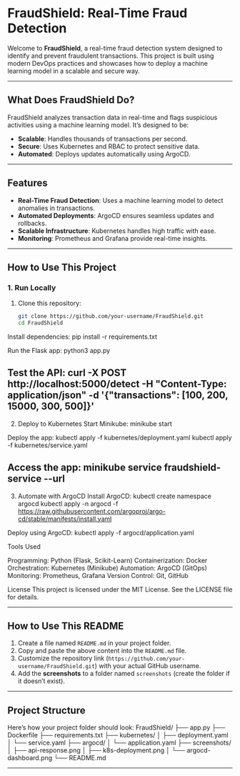 # FraudShield: Real-Time Fraud Detection

Welcome to **FraudShield**, a real-time fraud detection system designed to identify and prevent fraudulent transactions. This project is built using modern DevOps practices and showcases how to deploy a machine learning model in a scalable and secure way.

---

## **What Does FraudShield Do?**
FraudShield analyzes transaction data in real-time and flags suspicious activities using a machine learning model. It’s designed to be:
- **Scalable**: Handles thousands of transactions per second.
- **Secure**: Uses Kubernetes and RBAC to protect sensitive data.
- **Automated**: Deploys updates automatically using ArgoCD.

---

## **Features**
- **Real-Time Fraud Detection**: Uses a machine learning model to detect anomalies in transactions.
- **Automated Deployments**: ArgoCD ensures seamless updates and rollbacks.
- **Scalable Infrastructure**: Kubernetes handles high traffic with ease.
- **Monitoring**: Prometheus and Grafana provide real-time insights.

---

## **How to Use This Project**

### **1. Run Locally**
1. Clone this repository:
   ```bash
   git clone https://github.com/your-username/FraudShield.git
   cd FraudShield


Install dependencies:
pip install -r requirements.txt

Run the Flask app:
python3 app.py

Test the API:
curl -X POST http://localhost:5000/detect -H "Content-Type: application/json" -d '{"transactions": [100, 200, 15000, 300, 500]}'
---
2. Deploy to Kubernetes
Start Minikube:
minikube start

Deploy the app:
kubectl apply -f kubernetes/deployment.yaml
kubectl apply -f kubernetes/service.yaml

Access the app:
minikube service fraudshield-service --url
---
3. Automate with ArgoCD
Install ArgoCD:
kubectl create namespace argocd
kubectl apply -n argocd -f https://raw.githubusercontent.com/argoproj/argo-cd/stable/manifests/install.yaml

Deploy using ArgoCD:
kubectl apply -f argocd/application.yaml


Tools Used

Programming: Python (Flask, Scikit-Learn)
Containerization: Docker
Orchestration: Kubernetes (Minikube)
Automation: ArgoCD (GitOps)
Monitoring: Prometheus, Grafana
Version Control: Git, GitHub

License
This project is licensed under the MIT License. See the LICENSE file for details.

---

## **How to Use This README**
1. Create a file named `README.md` in your project folder.
2. Copy and paste the above content into the `README.md` file.
3. Customize the repository link (`https://github.com/your-username/FraudShield.git`) with your actual GitHub username.
4. Add the **screenshots** to a folder named `screenshots` (create the folder if it doesn’t exist).

---

## **Project Structure**
Here’s how your project folder should look:
FraudShield/
├── app.py
├── Dockerfile
├── requirements.txt
├── kubernetes/
│ ├── deployment.yaml
│ └── service.yaml
├── argocd/
│ └── application.yaml
├── screenshots/
│ ├── api-response.png
│ ├── k8s-deployment.png
│ └── argocd-dashboard.png
└── README.md

---

